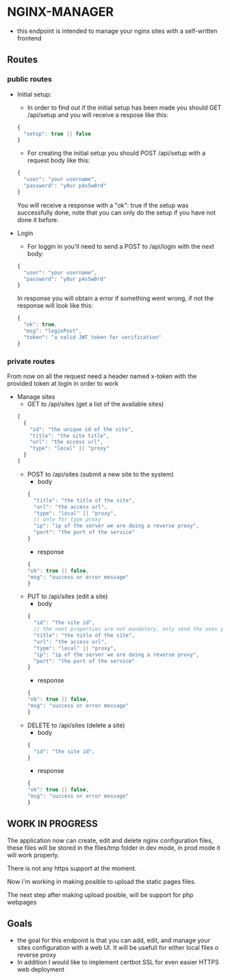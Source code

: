 # NGINX-MANAGER

- this endpoint is intended to manage your nginx sites with a self-written frontend

## Routes

### public routes
- Initial setup:
  - In order to find out if the initial setup has been made you should GET /api/setup and you will receive a respose like this:
  ```js
  {
    "setup": true || false
  }
  ```
  - For creating the initial setup you should POST /api/setup with a request body like this:
  ```js
  {
    "user": "your username",
    "password": "y0ur p4s5w0rd"
  }
  ```
  You will receive a response with a "ok": true if the setup was successfully done, note that you can only do the setup
  if you have not done it before.

- Login
  - For loggin in you'll need to send a POST to /api/login with the next body:
  ```js
  {
    "user": "your username",
    "password": "y0ur p4s5w0rd"
  }
  ```
  In response you will obtain a error if something went wrong, if not the response will look like this:
  ```js
  {
    "ok": true,
    "msg": "loginPost",
    "token": "a valid JWT token for verification"
  }
  ```
### private routes

From now on all the request need a header named x-token with the provided token at login in order to work

- Manage sites
  - GET to /api/sites (get a list of the available sites)
  ```js
  [
    {
      "id": "the unique id of the site",
      "title": "the site title",
      "url": "the access url",
      "type": "local" || "proxy"
    }
  ]
  ```
  - POST to /api/sites (submit a new site to the system)
    - body
    ```js
    {
      "title": "the title of the site",
      "url": "the access url",
      "type": "local" || "proxy",
      // only for type proxy
      "ip": "ip of the server we are doing a reverse proxy",
      "port": "the port of the service"
    }
    ```
    - response
    ```js
    {
    "ok": true || false,
    "msg": "success or error message"
    }
    ```
  - PUT to /api/sites (edit a site)
    - body
    ```js
    {
      "id": "the site id",
      // the next properties are not mandatory, only send the ones you wanna change
      "title": "the title of the site",
      "url": "the access url",
      "type": "local" || "proxy",
      "ip": "ip of the server we are doing a reverse proxy",
      "port": "the port of the service"
    }
    ```
    - response
    ```js
    {
    "ok": true || false,
    "msg": "success or error message"
    }
    ```
  - DELETE to /api/sites (delete a site)
    - body
    ```js
    {
      "id": "the site id",
    }
    ``` 
    - response
    ```js
    {
    "ok": true || false,
    "msg": "success or error message"
    }
    ```

## WORK IN PROGRESS

The application now can create, edit and delete nginx configuration files, these files will be stored in the files/tmp folder in dev mode,
in prod mode it will work properly.

There is not any https support at the moment.

Now i'm working in making posible to upload the static pages files.

The next step after making upload posible, will be support for php webpages


## Goals

- the goal for this endpoint is that you can add, edit, and manage your sites configuration with a web UI. It will be usefull for either local files o reverse proxy 
- In addition I would like to implement certbot SSL for even easier HTTPS web deployment